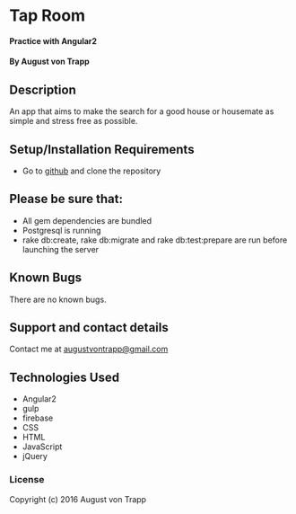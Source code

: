 # Tap Room

#### Practice with Angular2

#### By August von Trapp

## Description

An app that aims to make the search for a good house or housemate as simple and stress free as possible.

## Setup/Installation Requirements

* Go to [github](https://github.com/augustinevt/room_zen) and clone the repository

## Please be sure that:
* All gem dependencies are bundled
* Postgresql is running
* rake db:create, rake db:migrate and rake db:test:prepare are run before launching the server


## Known Bugs

There are no known bugs.

## Support and contact details

Contact me at augustvontrapp@gmail.com

## Technologies Used

* Angular2
* gulp
* firebase
* CSS
* HTML
* JavaScript
* jQuery

### License

Copyright (c) 2016 August von Trapp

